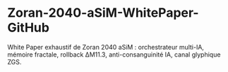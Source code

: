 # Zoran-2040-aSiM-WhitePaper-GitHub
White Paper exhaustif de Zoran 2040 aSiM : orchestrateur multi-IA, mémoire fractale, rollback ΔM11.3, anti-consanguinité IA, canal glyphique ZGS.
